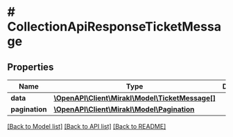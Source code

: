 # # CollectionApiResponseTicketMessage

## Properties

Name | Type | Description | Notes
------------ | ------------- | ------------- | -------------
**data** | [**\OpenAPI\Client\Mirakl\Model\TicketMessage[]**](TicketMessage.md) |  |
**pagination** | [**\OpenAPI\Client\Mirakl\Model\Pagination**](Pagination.md) |  | [optional]

[[Back to Model list]](../../README.md#models) [[Back to API list]](../../README.md#endpoints) [[Back to README]](../../README.md)
